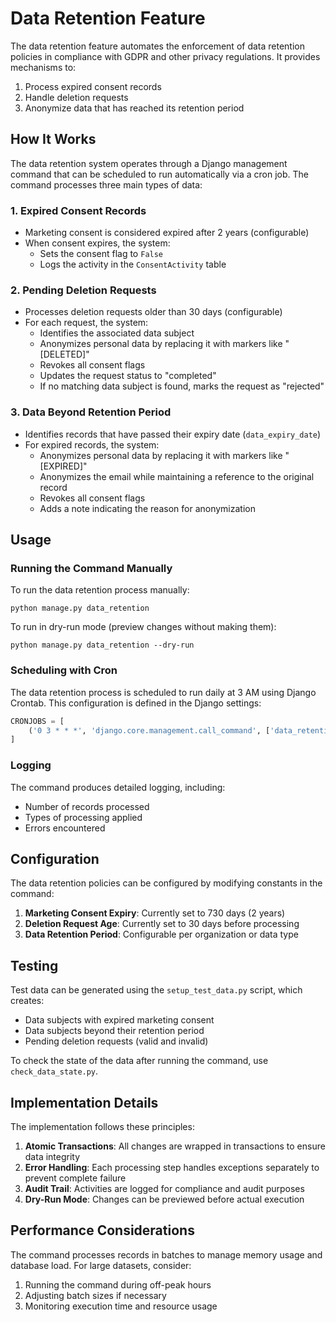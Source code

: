 # Data Retention Feature

The data retention feature automates the enforcement of data retention policies in compliance with GDPR and other privacy regulations. It provides mechanisms to:

1. Process expired consent records
2. Handle deletion requests
3. Anonymize data that has reached its retention period

## How It Works

The data retention system operates through a Django management command that can be scheduled to run automatically via a cron job. The command processes three main types of data:

### 1. Expired Consent Records

- Marketing consent is considered expired after 2 years (configurable)
- When consent expires, the system:
  - Sets the consent flag to `False`
  - Logs the activity in the `ConsentActivity` table

### 2. Pending Deletion Requests

- Processes deletion requests older than 30 days (configurable)
- For each request, the system:
  - Identifies the associated data subject
  - Anonymizes personal data by replacing it with markers like "[DELETED]"
  - Revokes all consent flags
  - Updates the request status to "completed"
  - If no matching data subject is found, marks the request as "rejected"

### 3. Data Beyond Retention Period

- Identifies records that have passed their expiry date (`data_expiry_date`)
- For expired records, the system:
  - Anonymizes personal data by replacing it with markers like "[EXPIRED]"
  - Anonymizes the email while maintaining a reference to the original record
  - Revokes all consent flags
  - Adds a note indicating the reason for anonymization

## Usage

### Running the Command Manually

To run the data retention process manually:

```
python manage.py data_retention
```

To run in dry-run mode (preview changes without making them):

```
python manage.py data_retention --dry-run
```

### Scheduling with Cron

The data retention process is scheduled to run daily at 3 AM using Django Crontab. This configuration is defined in the Django settings:

```python
CRONJOBS = [
    ('0 3 * * *', 'django.core.management.call_command', ['data_retention'], {}, '>> /var/log/data_retention.log 2>&1')
]
```

### Logging

The command produces detailed logging, including:
- Number of records processed
- Types of processing applied
- Errors encountered

## Configuration

The data retention policies can be configured by modifying constants in the command:

1. **Marketing Consent Expiry**: Currently set to 730 days (2 years)
2. **Deletion Request Age**: Currently set to 30 days before processing
3. **Data Retention Period**: Configurable per organization or data type

## Testing

Test data can be generated using the `setup_test_data.py` script, which creates:
- Data subjects with expired marketing consent
- Data subjects beyond their retention period
- Pending deletion requests (valid and invalid)

To check the state of the data after running the command, use `check_data_state.py`.

## Implementation Details

The implementation follows these principles:

1. **Atomic Transactions**: All changes are wrapped in transactions to ensure data integrity
2. **Error Handling**: Each processing step handles exceptions separately to prevent complete failure
3. **Audit Trail**: Activities are logged for compliance and audit purposes
4. **Dry-Run Mode**: Changes can be previewed before actual execution

## Performance Considerations

The command processes records in batches to manage memory usage and database load. For large datasets, consider:

1. Running the command during off-peak hours
2. Adjusting batch sizes if necessary
3. Monitoring execution time and resource usage 